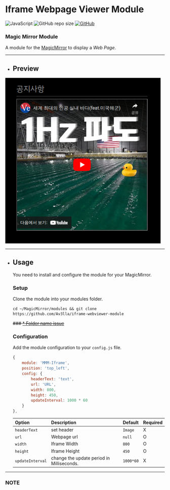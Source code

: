 # Iframe Webpage Viewer Module

![JavaScript](https://img.shields.io/badge/JavaScript-181717.svg?logo=javascript)
![GitHub repo size](https://img.shields.io/github/repo-size/av3lla/iframe-webviewer-module)
[![GitHub](https://img.shields.io/github/license/av3lla/iframe-webviewer-module)](https://mit-license.org/)

### Magic Mirror Module

A module for the [MagicMirror](https://github.com/MichMich/MagicMirror) to display a *Web Page*.

---

* ## Preview
![preview](.github/preview.png)

---

* ## Usage
    You need to install and configure the module for your MagicMirror.

    ### Setup
    Clone the module into your modules folder.
    ```shell
    cd ~/MagicMirror/modules && git clone https://github.com/Av3lla/iframe-webviewer-module
    ```
    ~~### [* Folder name issue](#known-issues)~~

    ### Configuration

    Add the module configuration to your `config.js` file.

    ```js
    {
    	module: 'MMM-Iframe',
    	position: 'top_left',
    	config: {
            headerText: 'text',
            url: 'URL',
            width: 800,
            height: 450,
            updateInterval: 1000 * 60
    	}
    },
    ```

    | Option | Description | Default | Required |
    |---|---|---|---|
    | `headerText` | set header | `Image` | X |
    | `url` | Webpage url | `null` | O |
    | `width` | Iframe Width | `800` | O |
    | `height` | Iframe Height | `450` | O |
    | `updateInterval` | change the update period in Milliseconds. | `1000*60` | X |

---

### NOTE